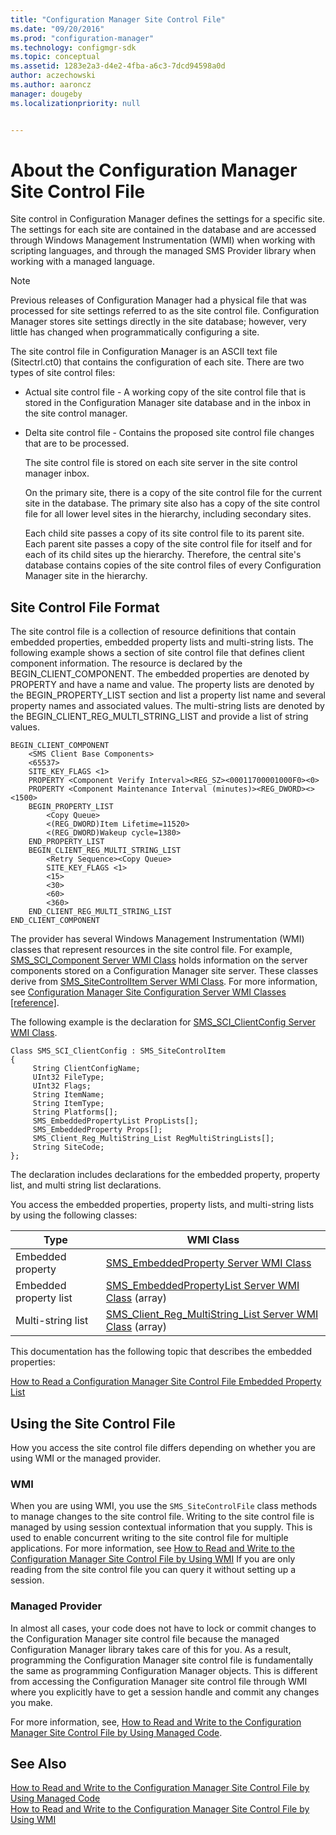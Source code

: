 ```yaml
---
title: "Configuration Manager Site Control File"
ms.date: "09/20/2016"
ms.prod: "configuration-manager"
ms.technology: configmgr-sdk
ms.topic: conceptual
ms.assetid: 1283e2a3-d4e2-4fba-a6c3-7dcd94598a0d
author: aczechowski
ms.author: aaroncz
manager: dougeby
ms.localizationpriority: null


---
```

# About the Configuration Manager Site Control File
Site control in Configuration Manager defines the settings for a specific site. The settings for each site are contained in the database and are accessed through Windows Management Instrumentation (WMI) when working with scripting languages, and through the managed SMS Provider library when working with a managed language.  

> [!NOTE]
>  Previous releases of Configuration Manager had a physical file that was processed for site settings referred to as the site control file. Configuration Manager stores site settings directly in the site database; however, very little has changed when programmatically configuring a site.  

The site control file in Configuration Manager is an ASCII text file (Sitectrl.ct0) that contains the configuration of each site. There are two types of site control files:  

- Actual site control file - A working copy of the site control file that is stored in the Configuration Manager site database and in the inbox in the site control manager.  

- Delta site control file - Contains the proposed site control file changes that are to be processed.  

  The site control file is stored on each site server in the site control manager inbox.  

  On the primary site, there is a copy of the site control file for the current site in the database. The primary site also has a copy of the site control file for all lower level sites in the hierarchy, including secondary sites.  

  Each child site passes a copy of its site control file to its parent site. Each parent site passes a copy of the site control file for itself and for each of its child sites up the hierarchy. Therefore, the central site's database contains copies of the site control files of every Configuration Manager site in the hierarchy.  

## Site Control File Format  
 The site control file is a collection of resource definitions that contain embedded properties, embedded property lists and multi-string lists. The following example shows a section of site control file that defines client component information. The resource is declared by the BEGIN_CLIENT_COMPONENT. The embedded properties are denoted by PROPERTY and have a name and value. The property lists are denoted by the BEGIN_PROPERTY_LIST section and list a property list name and several property names and associated values. The multi-string lists are denoted by the BEGIN_CLIENT_REG_MULTI_STRING_LIST and provide a list of string values.  

```  
BEGIN_CLIENT_COMPONENT  
    <SMS Client Base Components>  
    <65537>  
    SITE_KEY_FLAGS <1>  
    PROPERTY <Component Verify Interval><REG_SZ><00011700001000F0><0>  
    PROPERTY <Component Maintenance Interval (minutes)><REG_DWORD><><1500>  
    BEGIN_PROPERTY_LIST  
        <Copy Queue>  
        <(REG_DWORD)Item Lifetime=11520>  
        <(REG_DWORD)Wakeup cycle=1380>  
    END_PROPERTY_LIST  
    BEGIN_CLIENT_REG_MULTI_STRING_LIST  
        <Retry Sequence><Copy Queue>  
        SITE_KEY_FLAGS <1>  
        <15>  
        <30>  
        <60>  
        <360>  
    END_CLIENT_REG_MULTI_STRING_LIST  
END_CLIENT_COMPONENT  
```  

 The provider has several Windows Management Instrumentation (WMI) classes that represent resources in the site control file. For example, [SMS_SCI_Component Server WMI Class](../../../develop/reference/core/servers/configure/sms_sci_component-server-wmi-class.md) holds information on the server components stored on a Configuration Manager site server. These classes derive from [SMS_SiteControlItem Server WMI Class](../../../develop/reference/core/servers/configure/sms_sitecontrolitem-server-wmi-class.md). For more information, see [Configuration Manager Site Configuration Server WMI Classes &#91;reference&#93;](../../../develop/reference/core/servers/configure/site-configuration-server-wmi-classes.md).  

 The following example is the declaration for [SMS_SCI_ClientConfig Server WMI Class](../../../develop/reference/core/servers/configure/sms_sci_clientconfig-server-wmi-class.md).  

```  
Class SMS_SCI_ClientConfig : SMS_SiteControlItem   
{  
     String ClientConfigName;  
     UInt32 FileType;  
     UInt32 Flags;  
     String ItemName;  
     String ItemType;  
     String Platforms[];  
     SMS_EmbeddedPropertyList PropLists[];  
     SMS_EmbeddedProperty Props[];  
     SMS_Client_Reg_MultiString_List RegMultiStringLists[];  
     String SiteCode;  
};  
```  

 The declaration includes declarations for the embedded property, property list, and multi string list declarations.  

 You access the embedded properties, property lists, and multi-string lists by using the following classes:  

|Type|WMI Class|  
|----------|---------------|  
|Embedded property|[SMS_EmbeddedProperty Server WMI Class](../../../develop/reference/core/servers/configure/sms_embeddedproperty-server-wmi-class.md)|  
|Embedded property list|[SMS_EmbeddedPropertyList Server WMI Class](../../../develop/reference/core/servers/configure/sms_embeddedpropertylist-server-wmi-class.md) (array)|  
|Multi-string list|[SMS_Client_Reg_MultiString_List Server WMI Class](../../../develop/reference/core/servers/configure/sms_client_reg_multistring_list-server-wmi-class.md) (array)|  

 This documentation has the following topic that describes the embedded properties:  

 [How to Read a Configuration Manager Site Control File Embedded Property List](../../../develop/core/understand/how-to-read-a-configuration-manager-site-control-file-embedded-property-list.md)  

## Using the Site Control File  
 How you access the site control file differs depending on whether you are using WMI or the managed provider.  

### WMI  
 When you are using WMI, you use the `SMS_SiteControlFile` class methods to manage changes to the site control file. Writing to the site control file is managed by using session contextual information that you supply. This is used to enable concurrent writing to the site control file for multiple applications. For more information, see [How to Read and Write to the Configuration Manager Site Control File by Using WMI](../../../develop/core/understand/how-to-read-and-write-to-the-site-control-file-by-using-wmi.md) If you are only reading from the site control file you can query it without setting up a session.   

### Managed Provider  
 In almost all cases, your code does not have to lock or commit changes to the Configuration Manager site control file because the managed Configuration Manager library takes care of this for you. As a result, programming the Configuration Manager site control file is fundamentally the same as programming Configuration Manager objects. This is different from accessing the Configuration Manager site control file through WMI where you explicitly have to get a session handle and commit any changes you make.  

 For more information, see, [How to Read and Write to the Configuration Manager Site Control File by Using Managed Code](../../../develop/core/understand/how-to-read-and-write-to-the-site-control-file-by-using-managed-code.md).  

## See Also  
 [How to Read and Write to the Configuration Manager Site Control File by Using Managed Code](../../../develop/core/understand/how-to-read-and-write-to-the-site-control-file-by-using-managed-code.md)   
 [How to Read and Write to the Configuration Manager Site Control File by Using WMI](../../../develop/core/understand/how-to-read-and-write-to-the-site-control-file-by-using-wmi.md)
